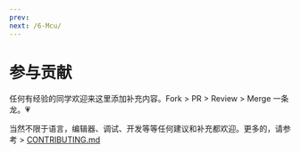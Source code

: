 ```yaml
---
prev:
next: /6-Mcu/
---
```


# 参与贡献

任何有经验的同学欢迎来这里添加补充内容。Fork > PR > Review > Merge 一条龙。💗

当然不限于语言，编辑器、调试、开发等等任何建议和补充都欢迎。更多的，请参考 > [CONTRIBUTING.md](https://github.com/spencerwooo/dowww/blob/master/.github/CONTRIBUTING.md)
